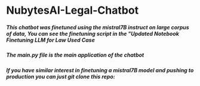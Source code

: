 # NubytesAI-Legal-Chatbot

##### This chatbot was finetuned using the mistral7B instruct on large corpus of data, You can see the finetuning script in the "Updated Notebook Finetuning LLM for Law Used Case
##### The main.py file is the main application of the chatbot

##### If you have similar interest in finetuning a mistral7B model and pushing to production you can just git clone this repo:

